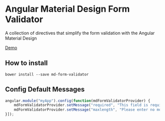 Angular Material Design Form Validator
======================================

A collection of directives that simplify the form validation with the Angular Material Design

[Demo](http://codepen.io/caferrari/pen/zrQBvY?editors=1010)

How to install
--------------

`bower install --save md-form-validator`

Config Default Messages
-----------------------

```javascript
angular.module("myApp").config(function(mdFormValidatorProvider) {
    mdFormValidatorProvider.setMessage("required", "This field is required");
    mdFormValidatorProvider.setMessage("maxlength", "Please enter no more than {maxlength} characters");
}]);
```
